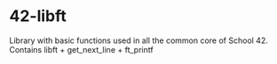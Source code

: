 # 42-libft

Library with basic functions used in all the common core of School 42. Contains libft + get_next_line + ft_printf

## 
